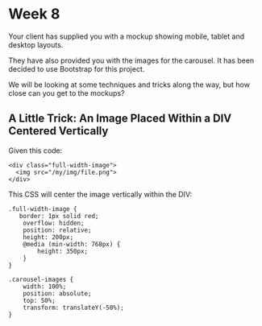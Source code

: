 # Week 8

Your client has supplied you with a mockup showing mobile, tablet and desktop layouts.

They have also provided you with the images for the carousel. It has been decided to use Bootstrap for this project.

We will be looking at some techniques and tricks along the way, but how close can you get to the mockups?

## A Little Trick: An Image Placed Within a DIV Centered Vertically

Given this code:

```
<div class="full-width-image">
  <img src="/my/img/file.png">
</div>
```
This CSS will center the image vertically within the DIV:

```
.full-width-image {
   border: 1px solid red;
    overflow: hidden;
    position: relative;
    height: 200px;
    @media (min-width: 768px) {
        height: 350px;
    }
}

.carousel-images {
    width: 100%;
    position: absolute;
    top: 50%;
    transform: translateY(-50%);
}
```
